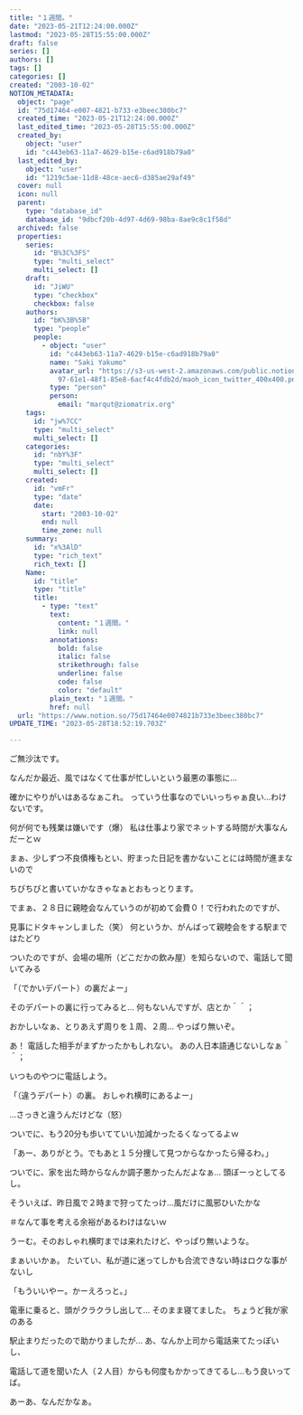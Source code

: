 ```yaml
---
title: "１週間。"
date: "2023-05-21T12:24:00.000Z"
lastmod: "2023-05-28T15:55:00.000Z"
draft: false
series: []
authors: []
tags: []
categories: []
created: "2003-10-02"
NOTION_METADATA:
  object: "page"
  id: "75d17464-e007-4821-b733-e3beec380bc7"
  created_time: "2023-05-21T12:24:00.000Z"
  last_edited_time: "2023-05-28T15:55:00.000Z"
  created_by:
    object: "user"
    id: "c443eb63-11a7-4629-b15e-c6ad918b79a0"
  last_edited_by:
    object: "user"
    id: "1219c5ae-11d8-48ce-aec6-d385ae29af49"
  cover: null
  icon: null
  parent:
    type: "database_id"
    database_id: "9dbcf20b-4d97-4d69-98ba-8ae9c8c1f58d"
  archived: false
  properties:
    series:
      id: "B%3C%3FS"
      type: "multi_select"
      multi_select: []
    draft:
      id: "JiWU"
      type: "checkbox"
      checkbox: false
    authors:
      id: "bK%3B%5B"
      type: "people"
      people:
        - object: "user"
          id: "c443eb63-11a7-4629-b15e-c6ad918b79a0"
          name: "Saki Yakumo"
          avatar_url: "https://s3-us-west-2.amazonaws.com/public.notion-static.com/3ad1c4\
            97-61e1-48f1-85e8-6acf4c4fdb2d/maoh_icon_twitter_400x400.png"
          type: "person"
          person:
            email: "marqut@ziomatrix.org"
    tags:
      id: "jw%7CC"
      type: "multi_select"
      multi_select: []
    categories:
      id: "nbY%3F"
      type: "multi_select"
      multi_select: []
    created:
      id: "vmFr"
      type: "date"
      date:
        start: "2003-10-02"
        end: null
        time_zone: null
    summary:
      id: "x%3AlD"
      type: "rich_text"
      rich_text: []
    Name:
      id: "title"
      type: "title"
      title:
        - type: "text"
          text:
            content: "１週間。"
            link: null
          annotations:
            bold: false
            italic: false
            strikethrough: false
            underline: false
            code: false
            color: "default"
          plain_text: "１週間。"
          href: null
  url: "https://www.notion.so/75d17464e0074821b733e3beec380bc7"
UPDATE_TIME: "2023-05-28T18:52:19.703Z"

---
```

<link rel="stylesheet" href="https://cdn.jsdelivr.net/npm/katex@0.16.2/dist/katex.min.css" integrity="sha384-bYdxxUwYipFNohQlHt0bjN/LCpueqWz13HufFEV1SUatKs1cm4L6fFgCi1jT643X" crossorigin="anonymous">


ご無沙汰です。


なんだか最近、風ではなくて仕事が忙しいという最悪の事態に…


確かにやりがいはあるなぁこれ。 っていう仕事なのでいいっちゃぁ良い…わけないです。


何が何でも残業は嫌いです（爆） 私は仕事より家でネットする時間が大事なんだーとｗ


まぁ、少しずつ不良債権もとい、貯まった日記を書かないことには時間が進まないので


ちびちびと書いていかなきゃなぁとおもっとります。


でまぁ、２８日に親睦会なんていうのが初めて会費０！で行われたのですが、


見事にドタキャンしました（笑） 何というか、がんばって親睦会をする駅まではたどり


ついたのですが、会場の場所（どこだかの飲み屋）を知らないので、電話して聞いてみる


「（でかいデパート）の裏だよー」


そのデパートの裏に行ってみると… 何もないんですが、店とか＾＾；


おかしいなぁ、とりあえず周りを１周、２周… やっぱり無いぞ。


あ！ 電話した相手がまずかったかもしれない。 あの人日本語通じないしなぁ＾＾；


いつものやつに電話しよう。


「（違うデパート）の裏。 おしゃれ横町にあるよー」


…さっきと違うんだけどな（怒）


ついでに、もう20分も歩いてていい加減かったるくなってるよｗ


「あー、ありがとう。でもあと１５分捜して見つからなかったら帰るわ。」


ついでに、家を出た時からなんか調子悪かったんだよなぁ… 頭ぼーっとしてるし。


そういえば、昨日風で２時まで狩ってたっけ…風だけに風邪ひいたかな


＃なんて事を考える余裕があるわけはないｗ


うーむ。そのおしゃれ横町までは来れたけど、やっぱり無いような。


まぁいいかぁ。 たいてい、私が道に迷ってしかも合流できない時はロクな事がないし


「もういいやー。かーえろっと。」


電車に乗ると、頭がクラクラし出して… そのまま寝てました。 ちょうど我が家のある


駅止まりだったので助かりましたが… あ、なんか上司から電話来てたっぽいし、


電話して道を聞いた人（２人目）からも何度もかかってきてるし…もう良いってば。


あーあ、なんだかなぁ。

